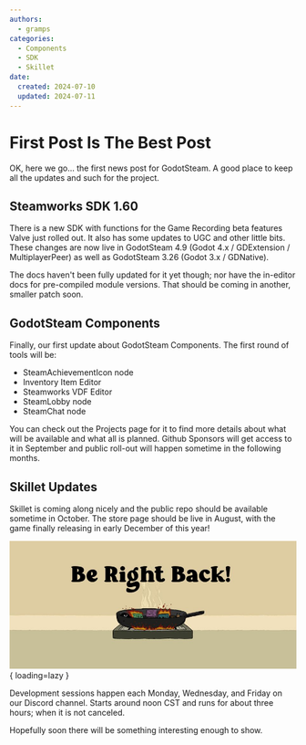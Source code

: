 ```yaml
---
authors:
  - gramps
categories:
  - Components
  - SDK
  - Skillet
date:
  created: 2024-07-10
  updated: 2024-07-11
---
```


# First Post Is The Best Post

OK, here we go... the first news post for GodotSteam.  A good place to keep all the updates and such for the project.

## Steamworks SDK 1.60

There is a new SDK with functions for the Game Recording beta features Valve just rolled out.  It also has some updates to UGC and other little bits.  These changes are now live in GodotSteam 4.9 (Godot 4.x / GDExtension / MultiplayerPeer) as well as GodotSteam 3.26 (Godot  3.x / GDNative).

The docs haven't been fully updated for it yet though; nor have the in-editor docs for pre-compiled module versions.  That should be coming in another, smaller patch soon.

## GodotSteam Components

Finally, our first update about GodotSteam Components.  The first round of tools will be:

- SteamAchievementIcon node
- Inventory Item Editor
- Steamworks VDF Editor
- SteamLobby node
- SteamChat node

You can check out the Projects page for it to find more details about what will be available and what all is planned.  Github Sponsors will get access to it in September and public roll-out will happen sometime in the following months.

## Skillet Updates

Skillet is coming along nicely and the public repo should be available sometime in October. The store page should be live in August, with the game finally releasing in early December of this year!

![Skillet](../../assets/images/news/2024-07-10-skillet.jpg){ loading=lazy }

Development sessions happen each Monday, Wednesday, and Friday on our Discord channel. Starts around noon CST and runs for about three hours; when it is not canceled.

Hopefully soon there will be something interesting enough to show.